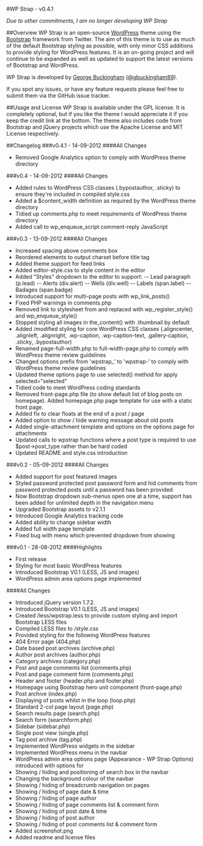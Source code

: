 #WP Strap - v0.4.1

*Due to other commitments, I am no longer developing WP Strap*

##Overview
WP Strap is an open-source [WordPress](http://www.wordpress.org) theme using the [Bootstrap](http://www.getbootstrap.com) framework from Twitter. The aim of this theme is to use as much of the default Bootstrap styling as possible, with only minor CSS additions to provide styling for WordPress features. It is an on-going project and will continue to be expanded as well as updated to support the latest versions of Bootstrap and WordPress.

WP Strap is developed by [George Buckingham](http://georgebuckingham.com) ([@gbuckingham89](http://www.twitter.com/gbuckingham89)).

If you spot any issues, or have any feature requests please feel free to submit them via the GitHub issue tracker.

##Usage and License
WP Strap is available under the GPL license. It is completely optional, but if you like the theme I would appreciate it if you keep the credit link at the bottom. The theme also includes code from Bootstrap and jQuery projects which use the Apache License and MIT License respectively.

##Changelog
###v0.4.1 - 14-09-2012
####All Changes
- Removed Google Analytics option to comply with WordPress theme directory

###v0.4 - 14-09-2012
####All Changes
- Added rules to WordPress CSS classes (.bypostauthor, .sticky) to ensure they're included in compiled style.css
- Added a $content_width definition as required by the WordPress theme directory
- Tidied up comments.php to meet requirements of WordPress theme directory
- Added call to wp_enqueue_script comment-reply JavaScript

###v0.3 - 13-09-2012
####All Changes
- Increased spacing above comments box
- Reordered <head> elements to output charset before title tag
- Added theme support for feed links
- Added editor-style.css to style content in the editor
- Added "Styles" dropdown to the editor to support:
-- Lead paragraph (p.lead)
-- Alerts (div.alert)
-- Wells (div.well)
-- Labels (span.label)
-- Badages (span.badge)
- Introduced support for multi-page posts with wp_link_posts()
- Fixed PHP warnings in comments.php
- Removed link to stylesheet from <head> and replaced with wp_register_style() and wp_enqueue_style()
- Stopped styling all images in the_content() with .thumbnail by default
- Added /modified styling for core WordPress CSS classes (.aligncenter, .alignleft, .alignright, .wp-caption, .wp-caption-text, .gallery-caption, .sticky, .bypostauthor)
- Renamed page-full-width.php to full-width-page.php to comply with WordPress theme review guidelines
- Changed options prefix from 'wpstrap_' to 'wpstrap-' to comply with WordPress theme review guidelines
- Updated theme options page to use selected() method for apply selected="selected"
- Tidied code to meet WordPress coding standards
- Removed front-page.php file (to show default list of blog posts on homepage). Added homepage.php page template for use with a static front page.
- Added fix to clear floats at the end of a post / page
- Added option to show / hide warning message about old posts
- Added single-attachment template and options on the options page for attachments
- Updated calls to wpstrap functions where a post type is required to use $post->post_type rather than be hard coded
- Updated README and style.css introduction

###v0.2 - 05-09-2012
####All Changes
- Added support for post featured images
- Styled password protected post password form and hid comments from password protected posts until a password has been provided
- Now Bootstrap dropdown sub-menus open one at a time, support has been added for unlimited depth in the navigation menu
- Upgraded Bootstrap assets to v2.1.1
- Introduced Google Analytics tracking code
- Added ability to change sidebar width
- Added full width page template
- Fixed bug with menu which prevented dropdown from showing

###v0.1 - 28-08-2012
####Highlights
- First release
- Styling for most basic WordPress features
- Introduced Bootstrap V0.1 (LESS, JS and images)
- WordPress admin area options page implemented

####All Changes
- Introduced jQuery version 1.7.2.
- Introduced Bootstrap V0.1 (LESS, JS and images)
- Created /less/wpstrap.less to provide custom styling and import Bootstrap LESS files
- Compiled LESS files to /style.css
- Provided styling for the following WordPress features
 - 404 Error page (404.php)
 - Date based post archives (archive.php)
 - Author post archives (author.php)
 - Category archives (category.php)
 - Post and page comments list (comments.php)
 - Post and page comment form (comments.php)
 - Header and footer (header.php and footer.php)
 - Homepage using Bootstrap hero unit component (front-page.php)
 - Post archive (index.php)
 - Displaying of posts whilst in the loop (loop.php)
 - Standard 2-col page layout (page.php)
 - Search results page (search.php)
 - Search form (searchform.php)
 - Sidebar (sidebar.php)
 - Single post view (single.php)
 - Tag post archive (tag.php)
- Implemented WordPress widgets in the sidebar
- Implemented WordPress menu in the navbar
- WordPress admin area options page (Appearance - WP Strap Options) introduced with options for
 - Showing / hiding and positioning of search box in the navbar
 - Changing the background colour of the navbar
 - Showing / hiding of breadcrumb navigation on pages
 - Showing / hiding of page date & time
 - Showing / hiding of page author
 - Showing / hiding of page comments list & comment form
 - Showing / hiding of post date & time
 - Showing / hiding of post author
 - Showing / hiding of post comments list & comment form
- Added screenshot.png
- Added readme and license files